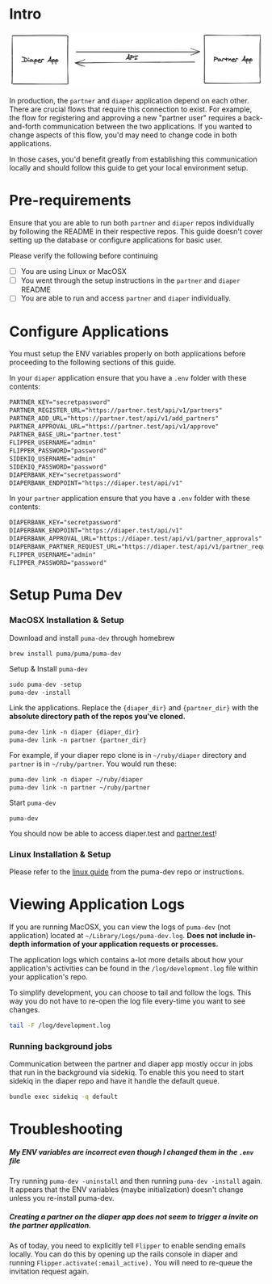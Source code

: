# Intro

![Image Of Diaper & Partner App Connected Through API](/partner-and-diaper-connection-illustration.png)

In production, the `partner` and `diaper` application depend on each other. There are crucial  flows that require this connection to exist. For example, the flow for registering and approving a new "partner user" requires a back-and-forth communication between the two applications. If you wanted to change aspects of this flow, you'd may need to change code in both applications.

In those cases, you'd  benefit greatly from establishing this communication locally and should follow this guide to get your local environment setup.


# Pre-requirements

Ensure that you are able to run both `partner` and `diaper` repos individually by following the README in their respective repos. This guide doesn't cover setting up the database or configure applications for basic user.

Please verify the following before continuing

- [ ]  You are using Linux or MacOSX
- [ ]  You went through the setup instructions in the `partner` and `diaper` README
- [ ]  You are able to run and access `partner` and `diaper` individually.

# Configure Applications

You must setup the ENV variables properly on both applications before proceeding to the following sections of this guide. 

In your `diaper` application ensure that you have a `.env` folder with these contents:
```
PARTNER_KEY="secretpassword"
PARTNER_REGISTER_URL="https://partner.test/api/v1/partners"
PARTNER_ADD_URL="https://partner.test/api/v1/add_partners"
PARTNER_APPROVAL_URL="https://partner.test/api/v1/approve"
PARTNER_BASE_URL="partner.test"
FLIPPER_USERNAME="admin"
FLIPPER_PASSWORD="password"
SIDEKIQ_USERNAME="admin"
SIDEKIQ_PASSWORD="password"
DIAPERBANK_KEY="secretpassword"
DIAPERBANK_ENDPOINT="https://diaper.test/api/v1"
```
In your `partner` application ensure that you have a `.env` folder with these contents:
```
DIAPERBANK_KEY="secretpassword"
DIAPERBANK_ENDPOINT="https://diaper.test/api/v1"
DIAPERBANK_APPROVAL_URL="https://diaper.test/api/v1/partner_approvals"
DIAPERBANK_PARTNER_REQUEST_URL="https://diaper.test/api/v1/partner_requests"
FLIPPER_USERNAME="admin"
FLIPPER_PASSWORD="password"
```
# Setup Puma Dev

### MacOSX Installation & Setup

Download and install `puma-dev` through homebrew
```
brew install puma/puma/puma-dev
```
Setup & Install `puma-dev`
```
sudo puma-dev -setup 
puma-dev -install 
```

Link the applications. Replace the `{diaper_dir}` and `{partner_dir}` with the **absolute directory path of the repos you've cloned.**
```
puma-dev link -n diaper {diaper_dir}
puma-dev link -n partner {partner_dir}
```

 For example, if your diaper repo clone is in `~/ruby/diaper` directory and `partner` is in `~/ruby/partner`. You would run these:
```
puma-dev link -n diaper ~/ruby/diaper 
puma-dev link -n partner ~/ruby/partner
```

Start `puma-dev`
```
puma-dev
```

You should now be able to access diaper.test and [partner.test](http://partner.test/)!

### Linux Installation & Setup

Please refer to the [linux guide]([https://github.com/puma/puma-dev#linux-support](https://github.com/puma/puma-dev#linux-support)) from the puma-dev repo or instructions.

# Viewing Application Logs

If you are running MacOSX, you can view the logs of `puma-dev` (not application) located at `~/Library/Logs/puma-dev.log`.  **Does not include in-depth information of your application requests or processes.**

The application logs which contains a-lot more details about how your application's activities can be found in the `/log/development.log` file within your application's repo. 

To simplify development, you can choose to tail and follow the logs. This way you do not have to re-open the log file every-time you want to see changes.
```bash
tail -F /log/development.log
```

### Running background jobs

Communication between the partner and diaper app mostly occur in jobs that run in the background via sidekiq. To enable this you need to start sidekiq in the diaper repo and have it handle the default queue.
```bash
bundle exec sidekiq -q default
```
# Troubleshooting

#####  My ENV variables are incorrect even though I changed them in the `.env` file

Try running `puma-dev -uninstall` and then running `puma-dev -install` again. It appears that the ENV variables (maybe initialization) doesn't change unless you re-install puma-dev.

##### Creating a partner on the diaper app does not seem to trigger a invite on the partner application.
As of today, you need to explicitly tell `Flipper` to enable sending emails locally. You can do this by opening up the rails console in diaper and running `Flipper.activate(:email_active).` You will need to re-queue the invitation request again.

